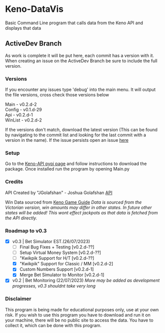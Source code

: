 # Keno-DataVis
Basic Command Line program that calls data from the Keno API and displays that data

## ActiveDev Branch
As work is complete it will be put here, each commit has a version with it.
When creating an issue on the ActiveDev Branch be sure to include the full version.

### Versions
If you encounter any issues type 'debug' into the main menu.
It will output the file versions, cross check those versions below

Main - v0.2.d-2\
Config - v0.1.d-29\
Api - v0.2.d-1\
WinList - v0.2.d-2

If the versions don't match, download the latest version (This can be found by navigating to the commit list and looking for the last commit with a version in the name). If the issue persists open an issue [here](https://github.com/CatotronExists/Keno-DataVis/issues)

### Setup
Go to the [Keno-API pypi page](https://pypi.org/project/kenoAPI/) and follow instructions to download the package.
Once installed run the program by opening Main.py

### Credits
API Created by "JGolafshan" - Joshua Golafshan [API](https://github.com/JGolafshan/keno-api)

Win Data sourced from [Keno Game Guide](https://www.keno.com.au/keno-pdfs/VIC_Game%20Guide.pdf)
*Data is sourced from the Victorian version, win amounts may differ in other states. In future other states will be added! This wont effect jackpots as that data is fetched from the API directly.*

### Roadmap to v0.3
- [x] v0.3 | Bet Simulator EST.(26/07/2023)
  - [ ] Final Bug Fixes + Testing [v0.2.d-??]
  - [ ] Setup Virtual Money System [v0.2.d-??]
  - [ ] "Kwikpik Support for H/T [v0.2.d-??]
  - [x] "Kwikpik" Support for Classic / MM [v0.2.d-2]  
  - [x] Custom Numbers Support [v0.2.d-1]
  - [x] Merge Bet Simulator to Monitor [v0.2.d-1]
- [x] v0.2 | Bet Monitoring (22/07/2023)
*More may be added as development progresses, v0.3 shouldnt take very long*

### Disclaimer
This program is being made for educational purposes only, use at your own risk.
If you wish to use this program you have to download and run it on your machine, there will be no public site to access the data. You have to collect it, which can be done with this program.